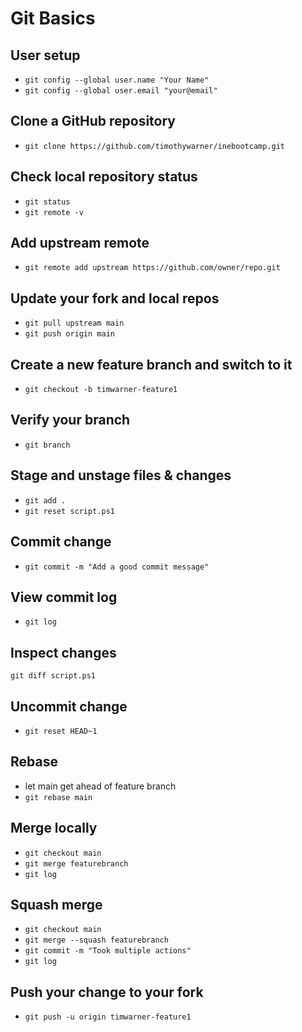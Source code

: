 # Git Basics

## User setup

- `git config --global user.name "Your Name"`
- `git config --global user.email "your@email"`

## Clone a GitHub repository

- `git clone https://github.com/timothywarner/inebootcamp.git`

## Check local repository status

- `git status`
- `git remote -v`

## Add upstream remote

- `git remote add upstream https://github.com/owner/repo.git`

## Update your fork and local repos

- `git pull upstream main`
- `git push origin main`

## Create a new feature branch and switch to it

- `git checkout -b timwarner-feature1`

## Verify your branch

- `git branch`

## Stage and unstage files & changes

- `git add .`
- `git reset script.ps1`

## Commit change

- `git commit -m "Add a good commit message"`

## View commit log

- `git log`

## Inspect changes

`git diff script.ps1`

## Uncommit change

- `git reset HEAD~1`

## Rebase

- let main get ahead of feature branch
- `git rebase main`

## Merge locally

- `git checkout main`
- `git merge featurebranch`
- `git log`

## Squash merge

- `git checkout main`
- `git merge --squash featurebranch`
- `git commit -m "Took multiple actions"`
- `git log`

## Push your change to your fork

- `git push -u origin timwarner-feature1`

